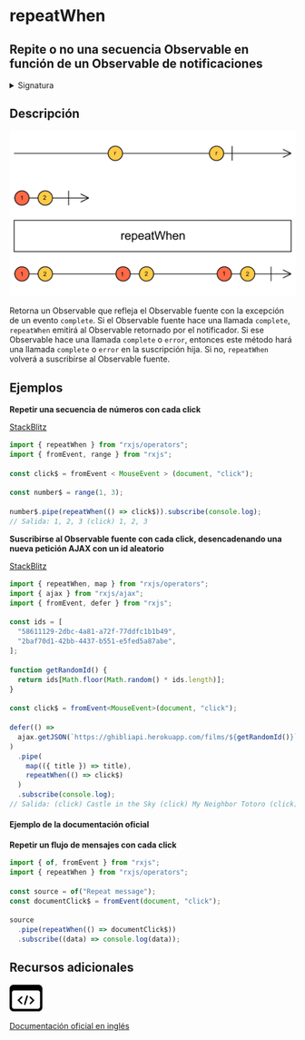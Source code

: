 # repeatWhen

<h2 class="subtitle"> Repite o no una secuencia Observable en función de un Observable de notificaciones
</h2>

<details>
<summary>Signatura</summary>

### Firma

`repeatWhen<T>(notifier: (notifications: Observable<any>) => Observable<any>): MonoTypeOperatorFunction<T>`

### Parámetros

<table>
<tr><td>notifier</td><td>Recibe un Observable de notificaciones con las que el usuario puede completar el flujo o provocar un error, abortando la repetición.</td></tr>
</table>

### Retorna

`MonoTypeOperatorFunction<T>`: El Observable fuente modificado con lógica de repetición.

</details>

## Descripción

<img src="assets/images/marble-diagrams/utility/repeatWhen.png" alt="Diagrama de canicas del operador repeatWhen">

<!-- TODO Revise translation -->

Retorna un Observable que refleja el Observable fuente con la excepción de un evento `complete`. Si el Observable fuente hace una llamada `complete`, `repeatWhen` emitirá al Observable retornado por el notificador. Si ese Observable hace una llamada `complete` o `error`, entonces este método hará una llamada `complete` o `error` en la suscripción hija. Si no, `repeatWhen` volverá a suscribirse al Observable fuente.

<!-- Returns an Observable that mirrors the source Observable with the exception of a complete. If the source Observable calls complete, this method will emit to the Observable returned from notifier. If that Observable calls complete or error, then this method will call complete or error on the child subscription. Otherwise this method will resubscribe to the source Observable. -->

## Ejemplos

**Repetir una secuencia de números con cada click**

<a target="_blank" href="https://stackblitz.com/edit/docu-rxjs-repeatwhen?file=index.ts">StackBlitz</a>

```javascript
import { repeatWhen } from "rxjs/operators";
import { fromEvent, range } from "rxjs";

const click$ = fromEvent < MouseEvent > (document, "click");

const number$ = range(1, 3);

number$.pipe(repeatWhen(() => click$)).subscribe(console.log);
// Salida: 1, 2, 3 (click) 1, 2, 3
```

**Suscribirse al Observable fuente con cada click, desencadenando una nueva petición AJAX con un id aleatorio**

<a target="_blank" href="https://stackblitz.com/edit/rxjs-repeatwhen-2?file=index.ts">StackBlitz</a>

```typescript
import { repeatWhen, map } from "rxjs/operators";
import { ajax } from "rxjs/ajax";
import { fromEvent, defer } from "rxjs";

const ids = [
  "58611129-2dbc-4a81-a72f-77ddfc1b1b49",
  "2baf70d1-42bb-4437-b551-e5fed5a87abe",
];

function getRandomId() {
  return ids[Math.floor(Math.random() * ids.length)];
}

const click$ = fromEvent<MouseEvent>(document, "click");

defer(() =>
  ajax.getJSON(`https://ghibliapi.herokuapp.com/films/${getRandomId()}`)
)
  .pipe(
    map(({ title }) => title),
    repeatWhen(() => click$)
  )
  .subscribe(console.log);
// Salida: (click) Castle in the Sky (click) My Neighbor Totoro (click) My Neighbor Totoro...
```

#### Ejemplo de la documentación oficial

**Repetir un flujo de mensajes con cada click**

```javascript
import { of, fromEvent } from "rxjs";
import { repeatWhen } from "rxjs/operators";

const source = of("Repeat message");
const documentClick$ = fromEvent(document, "click");

source
  .pipe(repeatWhen(() => documentClick$))
  .subscribe((data) => console.log(data));
```

<div class="additional-section">

## Recursos adicionales

<a class="source-icon" target="_blank" href="https://github.com/ReactiveX/rxjs/blob/master/src/internal/operators/repeatWhen.ts">
<img src="assets/icons/source-code.png" alt="Source code">
</a>
</div>

<a target="_blank" href="https://rxjs.dev/api/operators/repeatWhen">Documentación oficial en inglés</a>
